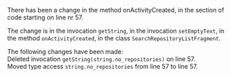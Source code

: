 There has been a change in the method onActivityCreated, in the section of code starting on line nr 57.
  
The change is in the invocation ```getString```, in the invocation ```setEmptyText```, in the method ```onActivityCreated```, in the class ```SearchRepositoryListFragment```.
  
The following changes have been made:  
Deleted invocation ```getString(string.no_repositories)``` on line 57.  
Moved type access ```string.no_repositories``` from line 57 to line 57.  
